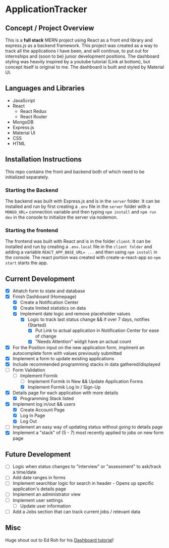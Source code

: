 # ApplicationTracker

## Concept / Project Overview

This is a **full stack** MERN project using React as a front end library and express.js as a backend framework. This project was created as a way to track all the applications I have been, and will continue, to put out for internships and (soon to be) junior development positions. The dashboard styling was heavily inspired by a youtube tutorial (Link at bottom), but concept itself is original to me. The dashboard is built and styled by Material UI.

## Languages and Libraries

- JavaScript
- React
  - React Redux
  - React Router
- MongoDB
- Express.js
- Material UI
- CSS
- HTML

## Installation Instructions

This repo contains the front and backend both of which need to be initialized separately.

### Starting the Backend

The backend was built with Express.js and is in the `server` folder. It can be installed and run by first creating a `.env` file in the `server` folder with a `MONGO_URL=` connection variable and then typing `npm install` and `npm run dev` in the console to initialize the server via nodemon.

### Starting the frontend

The frontend was built with React and is in the folder `client`. It can be installed and run by creating a `.env.local` file in the `client folder` and adding a variable `REACT_APP_BASE_URL= ...` and then using `npm install` in the console. The react portion was created with create-a-react-app so `npm start` starts the app.

## Current Development

- [x] Attatch form to state and database
- [x] Finish Dashboard (Homepage)
  - [x] Create a Notification Center
  - [x] Create limited statistics on data
  - [x] Implement date logic and remove placeholder values
    - [x] Logic to track last status change && if over 7 days, notifies (Started)
      - [x] Put Link to actual application in Notification Center for ease of change
      - [x] "Needs Attention" widgit have an actual count
- [x] For the Position input on the new application form, implment an autocomplete form with values previously submitted
- [x] Implement a form to update existing applications
- [x] Include recommended programming stacks in data gathered/displayed
- [ ] Form Validation
  - [ ] Implement Formik
    - [ ] Implement Formik in New && Update Application Forms
    - [x] Implement Formik Log In / Sign-Up
- [x] Details page for each application with more details
  - [x] Programming Stack listed
- [x] Implement log in/out && users
  - [x] Create Account Page
  - [x] Log In Page
  - [x] Log Out
- [ ] Implement an easy way of updating status without going to details page
- [x] Implement a "stack" of (5 - 7) most recently applied to jobs on new form page

## Future Development

- [ ] Logic when status changes to "interview" or "assessment" to ask/track a time/date
- [ ] Add date ranges in forms
- [ ] Implement searchbar logic for search in header - Opens up specific application's details page
- [ ] Implement an administrator view
- [ ] Implement user settings
  - [ ] Update user information
- [ ] Add a Jobs section that can track current jobs / relevant data

## Misc

Huge shout out to Ed Roh for his [Dashboard tutorial](https://www.youtube.com/watch?v=0cPCMIuDk2I)!

